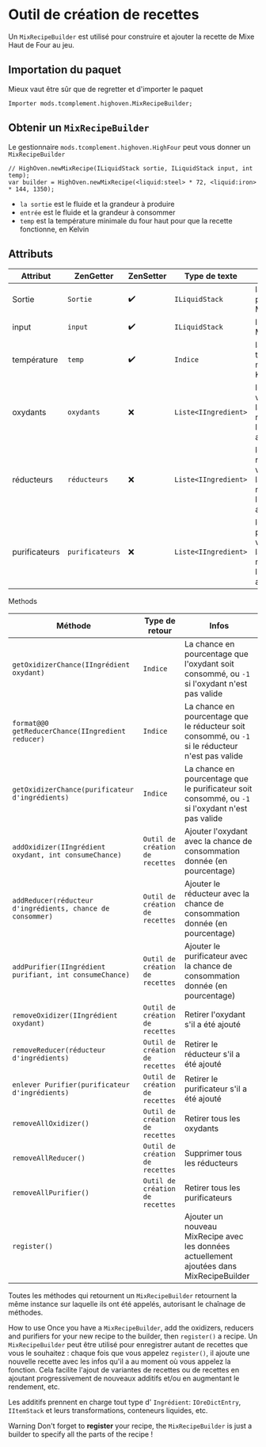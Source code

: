 # Outil de création de recettes

Un `MixRecipeBuilder` est utilisé pour construire et ajouter la recette de Mixe Haut de Four au jeu.

## Importation du paquet

Mieux vaut être sûr que de regretter et d'importer le paquet

```zenscript
Importer mods.tcomplement.highoven.MixRecipeBuilder;
```

## Obtenir un `MixRecipeBuilder`

Le gestionnaire `mods.tcomplement.highoven.HighFour` peut vous donner un `MixRecipeBuilder`

```zenscript
// HighOven.newMixRecipe(ILiquidStack sortie, ILiquidStack input, int temp);
var builder = HighOven.newMixRecipe(<liquid:steel> * 72, <liquid:iron> * 144, 1350);
```

+ `la sortie` est le fluide et la grandeur à produire
+ `entrée` est le fluide et la grandeur à consommer
+ `temp` est la température minimale du four haut pour que la recette fonctionne, en Kelvin

## Attributs

| Attribut      | ZenGetter       | ZenSetter            | Type de texte              | Infos                                                                            |
| ------------- | --------------- | -------------------- | -------------------------- | -------------------------------------------------------------------------------- |
| Sortie        | `Sortie`        | :heavy_check_mark: | `ILiquidStack`             | la sortie produite par MixRecipe                                                 |
| input         | `input`         | :heavy_check_mark: | `ILiquidStack`             | l'entrée du MixRecipe                                                            |
| température   | `temp`          | :heavy_check_mark: | `Indice`                   | la température minimale, en Kelvin                                               |
| oxydants      | `oxydants`      | :x:                  | `Liste<IIngredient>` | les oxydants valides pour la recette au moment où l'attribut est accédé          |
| réducteurs    | `réducteurs`    | :x:                  | `Liste<IIngredient>` | les réducteurs valides pour la recette au moment où l'attribut est accédé        |
| purificateurs | `purificateurs` | :x:                  | `Liste<IIngredient>` | les purificateurs valides pour la recette au moment où l'attribut est accessible |


Methods

| Méthode                                                    | Type de retour                  | Infos                                                                                             |
| ---------------------------------------------------------- | ------------------------------- | ------------------------------------------------------------------------------------------------- |
| `getOxidizerChance(IIngrédient oxydant)`                   | `Indice`                        | La chance en pourcentage que l'oxydant soit consommé, ou `-1` si l'oxydant n'est pas valide       |
| `format@@0 getReducerChance(IIngredient reducer)`          | `Indice`                        | La chance en pourcentage que le réducteur soit consommé, ou `-1` si le réducteur n'est pas valide |
| `getOxidizerChance(purificateur d'ingrédients)`            | `Indice`                        | La chance en pourcentage que le purificateur soit consommé, ou `-1` si l'oxydant n'est pas valide |
| `addOxidizer(IIngrédient oxydant, int consumeChance)`      | `Outil de création de recettes` | Ajouter l'oxydant avec la chance de consommation donnée (en pourcentage)                          |
| `addReducer(réducteur d'ingrédients, chance de consommer)` | `Outil de création de recettes` | Ajouter le réducteur avec la chance de consommation donnée (en pourcentage)                       |
| `addPurifier(IIngrédient purifiant, int consumeChance)`    | `Outil de création de recettes` | Ajouter le purificateur avec la chance de consommation donnée (en pourcentage)                    |
| `removeOxidizer(IIngrédient oxydant)`                      | `Outil de création de recettes` | Retirer l'oxydant s'il a été ajouté                                                               |
| `removeReducer(réducteur d'ingrédients)`                   | `Outil de création de recettes` | Retirer le réducteur s'il a été ajouté                                                            |
| `enlever Purifier(purificateur d'ingrédients)`             | `Outil de création de recettes` | Retirer le purificateur s'il a été ajouté                                                         |
| `removeAllOxidizer()`                                      | `Outil de création de recettes` | Retirer tous les oxydants                                                                         |
| `removeAllReducer()`                                       | `Outil de création de recettes` | Supprimer tous les réducteurs                                                                     |
| `removeAllPurifier()`                                      | `Outil de création de recettes` | Retirer tous les purificateurs                                                                    |
| `register()`                                               |                                 | Ajouter un nouveau MixRecipe avec les données actuellement ajoutées dans MixRecipeBuilder         |


Toutes les méthodes qui retournent un `MixRecipeBuilder` retournent la même instance sur laquelle ils ont été appelés, autorisant le chaînage de méthodes.

How to use Once you have a `MixRecipeBuilder`, add the oxidizers, reducers and purifiers for your new recipe to the builder, then `register()` a recipe. Un `MixRecipeBuilder` peut être utilisé pour enregistrer autant de recettes que vous le souhaitez : chaque fois que vous appelez `register()`, il ajoute une nouvelle recette avec les infos qu'il a au moment où vous appelez la fonction. Cela facilite l'ajout de variantes de recettes ou de recettes en ajoutant progressivement de nouveaux additifs et/ou en augmentant le rendement, etc.

Les additifs prennent en charge tout type d' `Ingrédient`: `IOreDictEntry`, `IItemStack` et leurs transformations, conteneurs liquides, etc.

Warning Don't forget to **register** your recipe, the `MixRecipeBuilder` is just a builder to specify all the parts of the recipe !